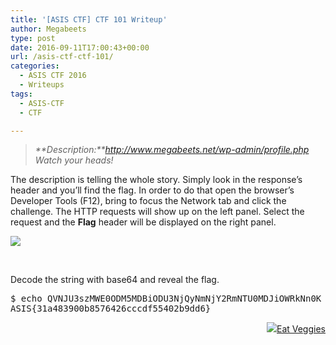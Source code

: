 ```yaml
---
title: '[ASIS CTF] CTF 101 Writeup'
author: Megabeets
type: post
date: 2016-09-11T17:00:43+00:00
url: /asis-ctf-ctf-101/
categories:
  - ASIS CTF 2016
  - Writeups
tags:
  - ASIS-CTF
  - CTF

---
```

> _**Description:**http://www.megabeets.net/wp-admin/profile.php  
> Watch your heads!_

The description is telling the whole story. Simply look in the response&#8217;s header and you&#8217;ll find the flag. In order to do that open the browser&#8217;s Developer Tools (F12), bring to focus the Network tab and click the challenge. The HTTP requests will show up on the left panel. Select the request and the **Flag** header will be displayed on the right panel.

<div class="header-name">
  <img src="../uploads/asisct101flag.png" />
</div>

&nbsp;

Decode the string with base64 and reveal the flag.

<pre class="lang:sh decode:true">$ echo QVNJU3szMWE0ODM5MDBiODU3NjQyNmNjY2RmNTU0MDJiOWRkNn0K | base64 --decode
ASIS{31a483900b8576426cccdf55402b9dd6}
</pre>

<div class="nf-post-footer">
  <p style="text-align: right">
    <a href="https://www.megabeets.net/about.html#vegan"><img src="../uploads/megabeets_inline_logo.png" />Eat Veggies</a>
  </p>
</div>